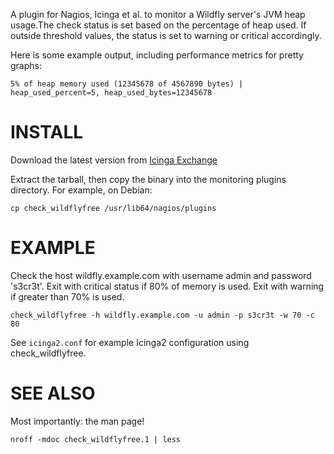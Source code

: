 A plugin for Nagios, Icinga et al. to monitor a Wildfly server's JVM heap usage.The check status is set based on the percentage of heap used. If outside threshold values, the status is set to warning or critical accordingly.

Here is some example output, including performance metrics for pretty graphs:

	5% of heap memory used (12345678 of 4567890 bytes) | heap_used_percent=5, heap_used_bytes=12345678

# INSTALL
Download the latest version from [Icinga Exchange](https://exchange.icinga.com/otl/check_wildflyfree/releases)

Extract the tarball, then copy the binary into the monitoring plugins directory.
For example, on Debian:

	cp check_wildflyfree /usr/lib64/nagios/plugins

# EXAMPLE
Check the host wildfly.example.com with username admin and password 's3cr3t'.
Exit with critical status if 80% of memory is used.
Exit with warning if greater than 70% is used.

	check_wildflyfree -h wildfly.example.com -u admin -p s3cr3t -w 70 -c 80

See `icinga2.conf` for example Icinga2 configuration using check_wildflyfree.

# SEE ALSO
Most importantly: the man page!

	nroff -mdoc check_wildflyfree.1 | less
